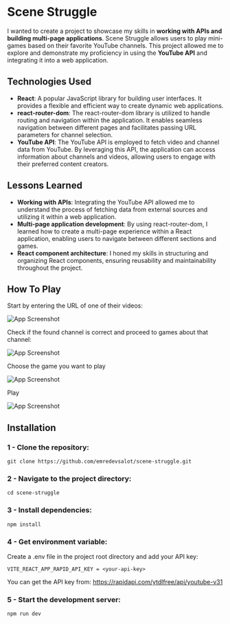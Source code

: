 # Scene Struggle

I wanted to create a project to showcase my skills in **working with APIs and building multi-page applications**. Scene Struggle allows users to play mini-games based on their favorite YouTube channels. This project allowed me to explore and demonstrate my proficiency in using the **YouTube API** and integrating it into a web application.

## Technologies Used
- **React**: A popular JavaScript library for building user interfaces. It provides a flexible and efficient way to create dynamic web applications.
- **react-router-dom**: The react-router-dom library is utilized to handle routing and navigation within the application. It enables seamless navigation between different pages and facilitates passing URL parameters for channel selection.
- **YouTube API**: The YouTube API is employed to fetch video and channel data from YouTube. By leveraging this API, the application can access information about channels and videos, allowing users to engage with their preferred content creators.

## Lessons Learned
- **Working with APIs**: Integrating the YouTube API allowed me to understand the process of fetching data from external sources and utilizing it within a web application.
- **Multi-page application development**: By using react-router-dom, I learned how to create a multi-page experience within a React application, enabling users to navigate between different sections and games.
- **React component architecture**: I honed my skills in structuring and organizing React components, ensuring reusability and maintainability throughout the project.

## How To Play

Start by entering the URL of one of their videos:

![App Screenshot](https://i.ibb.co/fVRCdnx/ss1.png)

Check if the found channel is correct and proceed to games about that channel:

![App Screenshot](https://i.ibb.co/vQfTs9x/ss2.png)

Choose the game you want to play

![App Screenshot](https://i.ibb.co/pLR3KpD/ss3.png)

Play

![App Screenshot](https://i.ibb.co/Sx1DL4r/ss4.png)

## Installation

### 1 - Clone the repository:
```console
git clone https://github.com/emredevsalot/scene-struggle.git
```
### 2 - Navigate to the project directory:
```console
cd scene-struggle
```
### 3 - Install dependencies:
```console
npm install
```
### 4 - Get environment variable:
Create a .env file in the project root directory and add your API key:
```console
VITE_REACT_APP_RAPID_API_KEY = <your-api-key>
```
You can get the API key from: https://rapidapi.com/ytdlfree/api/youtube-v31
### 5 - Start the development server:
```console
npm run dev
```









